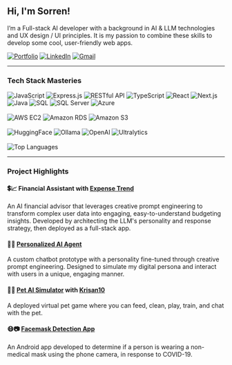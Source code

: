 ## Hi, I'm Sorren!
I’m a Full-stack AI developer with a background in AI & LLM technologies and UX design / UI principles. It is my passion to combine these skills to develop some cool, user-friendly web apps. 




[![Portfolio](https://img.shields.io/badge/Portfolio-Sorren%20Jao-pink?logo=linkedin)](https://sorrenj.github.io/)
[![LinkedIn](https://img.shields.io/badge/LinkedIn-Sorren%20Jao-blue?logo=linkedin)](https://www.linkedin.com/in/sorren-alex-jao/)
[![Gmail](https://img.shields.io/badge/Email-soalexjao%40gmail.com-red?logo=gmail)](mailto:soalexjao@gmail.com)

<hr>

### Tech Stack Masteries




<img src="https://img.shields.io/badge/JavaScript-F7DF1E?style=for-the-badge&logo=javascript&logoColor=black" alt="JavaScript" />
<img src="https://img.shields.io/badge/Express.js-000000?style=for-the-badge&logo=express&logoColor=white" alt="Express.js" />
<img src="https://img.shields.io/badge/RESTful%20API-009688?style=for-the-badge&logo=api&logoColor=white" alt="RESTful API" />
<img src="https://img.shields.io/badge/TypeScript-3178C6?style=for-the-badge&logo=typescript&logoColor=white" alt="TypeScript" />
<img src="https://img.shields.io/badge/React-61DAFB?style=for-the-badge&logo=react&logoColor=black" alt="React" />
<img src="https://img.shields.io/badge/Next.js-000000?style=for-the-badge&logo=nextdotjs&logoColor=white" alt="Next.js" />
<img src="https://img.shields.io/badge/Java-007396?style=for-the-badge&logo=java&logoColor=white" alt="Java" />
<img src="https://img.shields.io/badge/SQL-025E8C?style=for-the-badge&logo=database&logoColor=white" alt="SQL" />
<img src="https://img.shields.io/badge/Microsoft%20SQL-CC2927?style=for-the-badge&logo=microsoftsqlserver&logoColor=white" alt="SQL Server" />
<img src="https://img.shields.io/badge/Azure-0078D4?style=for-the-badge&logo=azure&logoColor=white" alt="Azure" />
<br><br>
<img src="https://img.shields.io/badge/Amazon%20EC2-Instance-orange?logo=amazon-aws" alt="AWS EC2" />
<img src="https://img.shields.io/badge/Amazon%20RDS-Database-orange?logo=amazon-rds" alt="Amazon RDS" />
<img src="https://img.shields.io/badge/Amazon%20S3-Storage-569A31?logo=amazons3" alt="Amazon S3" />
<br><br>
<img src="https://img.shields.io/badge/HuggingFace-FFD21E?style=for-the-badge&logo=huggingface&logoColor=black" alt="HuggingFace" />
<img src="https://img.shields.io/badge/Ollama-000000?style=for-the-badge&logo=ollama&logoColor=white" alt="Ollama" />
<img src="https://img.shields.io/badge/OpenAI-412991?style=for-the-badge&logo=openai&logoColor=white" alt="OpenAI" />
<img src="https://img.shields.io/badge/Ultralytics-Object%20Detection-00FFFF?style=for-the-badge&logo=ultralytics" alt="Ultralytics" />
<br><br>
 <img src="https://github-readme-stats.vercel.app/api/top-langs/?username=SorrenJ&layout=compact&theme=transparent&stats_format=bytes&hide=jupyter%20notebook,shaderlab,cmake,ruby" alt="Top Languages" style="background-color: transparent; " />

<hr>

### Project Highlights

#### 💲📈 Financial Assistant with [Expense Trend](https://www.expensetrend.com/) 
An AI financial advisor that leverages creative prompt engineering to transform complex user data into engaging, easy-to-understand budgeting insights. Developed by architecting the LLM's personality and response strategy, then deployed as a full-stack app.

#### 🤖👤 [Personalized AI Agent](https://github.com/SorrenJ/React-Typescript-NLP) 
A custom chatbot prototype with a personality fine-tuned through creative prompt engineering. Designed to simulate my digital persona and interact with users in a unique, engaging manner.

#### 🐶🐱 [Pet AI Simulator](https://github.com/SorrenJ/Virtual-Pet) with [Krisan10](https://github.com/Krisan10)
 A deployed virtual pet game where you can feed, clean, play, train, and chat with the pet.

#### 😷📷 [Facemask Detection App](https://sorrenj.github.io/MaskPass.html) 
An Android app developed to determine if a person is wearing a non-medical mask using the phone camera, in response to COVID-19.


